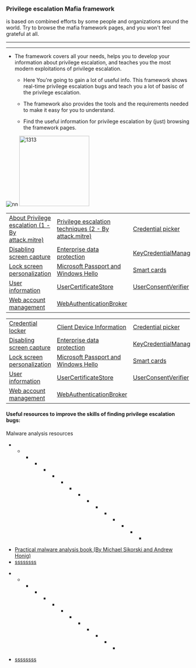 ### Privilege escalation Mafia framework 
is based on combined efforts by some people and organizations around the world. Try to browse the mafia framework pages, and you won't feel grateful at all. 

-----------------------------------------------------------------------------------------------
----------------------------------------------------------------------------


* The framework covers all your needs, helps you to develop your information about privilege escalation, and teaches you the most modern exploitations of privilege escalation. 

   * Here You're going to gain a lot of useful info. This framework shows real-time privilege escalation bugs and teach you a lot of basisc of the privilege escalation.

   * The framework also provides the tools and the requirements needed to make it easy for you to understand.

   * Find the useful information for privilege escalation by (just) browsing the framework pages.





![nn](https://user-images.githubusercontent.com/25440152/81302436-a82aab80-907a-11ea-8e73-8b6a275bfddc.png)  <img width="192" alt="1313" src="https://user-images.githubusercontent.com/25440152/81302921-4dde1a80-907b-11ea-9ec4-a099819d6449.PNG">


 
<table>
 <tr>
  <td><a href="Privsecstuff/AboutPrivilegeescalation.md">About Privilege escalation (1 - By attack.mitre)</a></td>
  <td><a href="Privsecstuff/Privilege%20escalation%20techniques.md">Privilege escalation techniques (2 - By attack.mitre)</a></td>
  <td><a href="Samples/CredentialPicker">Credential picker</a></td>
 </tr>
 <tr>
  <td><a href="Samples/DisablingScreenCapture">Disabling screen capture</a></td>
  <td><a href="Samples/EnterpriseDataProtection">Enterprise data protection</a></td>
  <td><a href="Samples/KeyCredentialManager">KeyCredentialManager</a></td>
 </tr>
 <tr>
  <td><a href="Samples/Personalization">Lock screen personalization</a></td>
  <td><a href="Samples/MicrosoftPassport">Microsoft Passport and Windows Hello</a></td>
  <td><a href="Samples/SmartCard">Smart cards</a></td>
 </tr>
 <tr>
  <td><a href="Samples/UserInfo">User information</a></td>
  <td><a href="Samples/UserCertificateStore">UserCertificateStore</a></td>
  <td><a href="Samples/UserConsentVerifier">UserConsentVerifier</a></td>
 </tr>
 <tr>
  <td><a href="Samples/WebAccountManagement">Web account management</a></td>
  <td><a href="Samples/WebAuthenticationBroker">WebAuthenticationBroker</a></td>
 </tr>
</table>
<table>
 <tr>
  <td><a href="Samples/PasswordVault">Credential locker</a></td>
  <td><a href="Samples/ClientDeviceInformation">Client Device Information</a></td>
  <td><a href="Samples/CredentialPicker">Credential picker</a></td>
 </tr>
 <tr>
  <td><a href="Samples/DisablingScreenCapture">Disabling screen capture</a></td>
  <td><a href="Samples/EnterpriseDataProtection">Enterprise data protection</a></td>
  <td><a href="Samples/KeyCredentialManager">KeyCredentialManager</a></td>
 </tr>
 <tr>
  <td><a href="Samples/Personalization">Lock screen personalization</a></td>
  <td><a href="Samples/MicrosoftPassport">Microsoft Passport and Windows Hello</a></td>
  <td><a href="Samples/SmartCard">Smart cards</a></td>
 </tr>
 <tr>
  <td><a href="Samples/UserInfo">User information</a></td>
  <td><a href="Samples/UserCertificateStore">UserCertificateStore</a></td>
  <td><a href="Samples/UserConsentVerifier">UserConsentVerifier</a></td>
 </tr>
 <tr>
  <td><a href="Samples/WebAccountManagement">Web account management</a></td>
  <td><a href="Samples/WebAuthenticationBroker">WebAuthenticationBroker</a></td>
 </tr>
</table>


#### Useful resources to improve the skills of finding privilege escalation bugs:
Malware analysis resources 

+ + + +  + + + + + + + + + + + +

- [Practical malware analysis book (By Michael Sikorski and Andrew Honig)](https://www.google.com/url?sa=t&rct=j&q=&esrc=s&source=web&cd=1&cad=rja&uact=8&ved=2ahUKEwiCsqyClaXpAhUKyaQKHWWgAuUQFjAAegQIARAB&url=https%3A%2F%2Flira.epac.to%2FDOCS-TECH%2FHacking%2FPractical%2520Malware%2520Analysis.pdf&usg=AOvVaw2XbMO1EQqeoCNxUPefPcHS)
- [ssssssss](www)

+  + + + + + + + + + + + +
- [ssssssss](www)
